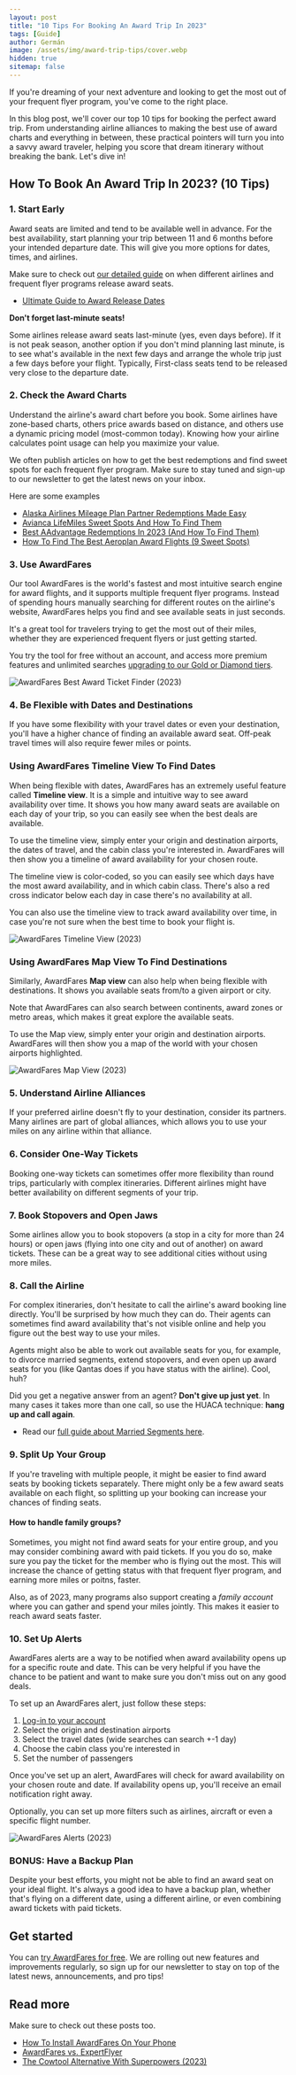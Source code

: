 ```yaml
---
layout: post
title: "10 Tips For Booking An Award Trip In 2023"
tags: [Guide]
author: Germán
image: /assets/img/award-trip-tips/cover.webp
hidden: true
sitemap: false
---
```


If you're dreaming of your next adventure and looking to get the most out of your frequent flyer program, you've come to the right place. 

In this blog post, we'll cover our top 10 tips for booking the perfect award trip. From understanding airline alliances to making the best use of award charts and everything in between, these practical pointers will turn you into a savvy award traveler, helping you score that dream itinerary without breaking the bank. Let's dive in!


## How To Book An Award Trip In 2023? (10 Tips)


### 1. Start Early

Award seats are limited and tend to be available well in advance. For the best availability, start planning your trip between 11 and 6 months before your intended departure date. This will give you more options for dates, times, and airlines.

Make sure to check out [our detailed guide](https://blog.awardfares.com/ultimate-guide-to-award-release-dates/) on when different airlines and frequent flyer programs release award seats.

* [Ultimate Guide to Award Release Dates](https://blog.awardfares.com/ultimate-guide-to-award-release-dates/)

**Don't forget last-minute seats!**

Some airlines release award seats last-minute (yes, even days before). If it is not peak season, another option if you don't mind planning last minute, is to see what's available in the next few days and arrange the whole trip just a few days before your flight. Typically, First-class seats tend to be released very close to the departure date.


### 2. Check the Award Charts 

Understand the airline's award chart before you book. Some airlines have zone-based charts, others price awards based on distance, and others use a dynamic pricing model (most-common today). Knowing how your airline calculates point usage can help you maximize your value.

We often publish articles on how to get the best redemptions and find sweet spots for each frequent flyer program. Make sure to stay tuned and sign-up to our newsletter to get the latest news on your inbox.

Here are some examples

* [Alaska Airlines Mileage Plan Partner Redemptions Made Easy](https://blog.awardfares.com/alaska-partners-2023/)
* [Avianca LifeMiles Sweet Spots And How To Find Them](https://blog.awardfares.com/lifemiles-sweet-spots/)
* [Best AAdvantage Redemptions In 2023 (And How To Find Them)](https://blog.awardfares.com/aadvantage-best-redemptions-2023/)
* [How To Find The Best Aeroplan Award Flights (9 Sweet Spots)
](https://blog.awardfares.com/aeroplan-guide/)


### 3. Use AwardFares

Our tool AwardFares is the world's fastest and most intuitive search engine for award flights, and it supports multiple frequent flyer programs. Instead of spending hours manually searching for different routes on the airline's website, AwardFares helps you find and see available seats in just seconds.

It's a great tool for travelers trying to get the most out of their miles, whether they are experienced frequent flyers or just getting started. 

You try the tool for free without an account, and access more premium features and unlimited searches [upgrading to our Gold or Diamond tiers](https://awardfares.com/pricing). 

<img src="/assets/img/award-trip-tips/pricing.webp" alt="AwardFares Best Award Ticket Finder (2023)" />


### 4. Be Flexible with Dates and Destinations

If you have some flexibility with your travel dates or even your destination, you'll have a higher chance of finding an available award seat. Off-peak travel times will also require fewer miles or points.


### Using AwardFares Timeline View To Find Dates

When being flexible with dates, AwardFares has an extremely useful feature called **Timeline view**. It is a simple and intuitive way to see award availability over time. It shows you how many award seats are available on each day of your trip, so you can easily see when the best deals are available.

To use the timeline view, simply enter your origin and destination airports, the dates of travel, and the cabin class you're interested in. AwardFares will then show you a timeline of award availability for your chosen route.

The timeline view is color-coded, so you can easily see which days have the most award availability, and in which cabin class. There's also a red cross indicator below each day in case there's no availability at all.

You can also use the timeline view to track award availability over time, in case you're not sure when the best time to book your flight is.


<img src="/assets/img/award-trip-tips/timeline-view.webp" alt="AwardFares Timeline View (2023)" />


### Using AwardFares Map View To Find Destinations

Similarly, AwardFares **Map view** can also help when being flexible with destinations. It shows you available seats from/to a given airport or city.

Note that AwardFares can also search between continents, award zones or metro areas, which makes it great explore the available seats.

To use the Map view, simply enter your origin and destination airports. AwardFares will then show you a map of the world with your chosen airports highlighted.


<img src="/assets/img/award-trip-tips/map-view.webp" alt="AwardFares Map View (2023)" />


### 5. Understand Airline Alliances

If your preferred airline doesn't fly to your destination, consider its partners. Many airlines are part of global alliances, which allows you to use your miles on any airline within that alliance.


### 6. Consider One-Way Tickets

Booking one-way tickets can sometimes offer more flexibility than round trips, particularly with complex itineraries. Different airlines might have better availability on different segments of your trip.


### 7. Book Stopovers and Open Jaws

Some airlines allow you to book stopovers (a stop in a city for more than 24 hours) or open jaws (flying into one city and out of another) on award tickets. These can be a great way to see additional cities without using more miles.


### 8. Call the Airline

For complex itineraries, don't hesitate to call the airline's award booking line directly. You'll be surprised by how much they can do. Their agents can sometimes find award availability that's not visible online and help you figure out the best way to use your miles.

Agents might also be able to work out available seats for you, for example, to divorce married segments, extend stopovers, and even open up award seats for you (like Qantas does if you have status with the airline). Cool, huh?

Did you get a negative answer from an agent? **Don't give up just yet**. In many cases it takes more than one call, so use the HUACA technique: **hang up and call again**.

* Read our [full guide about Married Segments here](https://blog.awardfares.com/married-segments/).


### 9. Split Up Your Group

If you're traveling with multiple people, it might be easier to find award seats by booking tickets separately. There might only be a few award seats available on each flight, so splitting up your booking can increase your chances of finding seats.

#### How to handle family groups?

Sometimes, you might not find award seats for your entire group, and you may consider combining award with paid tickets. If you you do so, make sure you pay the ticket for the member who is flying out the most. This will increase the chance of getting status with that frequent flyer program, and earning more miles or poitns, faster.

Also, as of 2023, many programs also support creating a *family account* where you can gather and spend your miles jointly. This makes it easier to reach award seats faster.


### 10. Set Up Alerts

AwardFares alerts are a way to be notified when award availability opens up for a specific route and date. This can be very helpful if you have the chance to be patient and want to make sure you don't miss out on any good deals.

To set up an AwardFares alert, just follow these steps:


1. [Log-in to your account](https://awardfares.com/signup)
2. Select the origin and destination airports
3. Select the travel dates (wide searches can search +-1 day)
4. Choose the cabin class you're interested in
5. Set the number of passengers

Once you've set up an alert, AwardFares will check for award availability on your chosen route and date. If availability opens up, you'll receive an email notification right away.

Optionally, you can set up more filters such as airlines, aircraft or even a specific flight number.

<img src="/assets/img/award-trip-tips/alerts.webp" alt="AwardFares Alerts (2023)" />


### BONUS: Have a Backup Plan

Despite your best efforts, you might not be able to find an award seat on your ideal flight. It's always a good idea to have a backup plan, whether that's flying on a different date, using a different airline, or even combining award tickets with paid tickets.



## Get started

You can [try AwardFares for free](https://awardfares.com/). We are rolling out new features and improvements regularly, so sign up for our newsletter to stay on top of the latest news, announcements, and pro tips!


## Read more

Make sure to check out these posts too.

- [How To Install AwardFares On Your Phone](https://blog.awardfares.com/awardfares-mobile-app/)
- [AwardFares vs. ExpertFlyer](https://blog.awardfares.com/awardfares-vs-expertflyer/)
- [The Cowtool Alternative With Superpowers (2023)](https://blog.awardfares.com/awardfares-vs-cowtool/)

